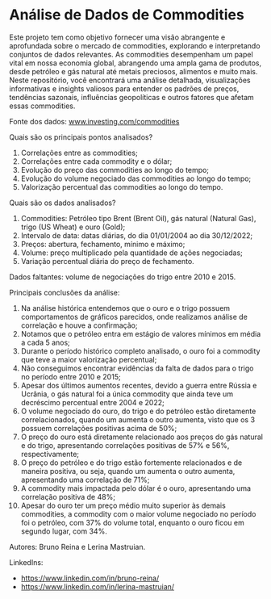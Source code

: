 # Análise de Dados de Commodities

Este projeto tem como objetivo fornecer uma visão abrangente e aprofundada sobre o mercado de commodities, explorando e interpretando conjuntos de dados relevantes. As commodities desempenham um papel vital em nossa economia global, abrangendo uma ampla gama de produtos, desde petróleo e gás natural até metais preciosos, alimentos e muito mais. Neste repositório, você encontrará uma análise detalhada, visualizações informativas e insights valiosos para entender os padrões de preços, tendências sazonais, influências geopolíticas e outros fatores que afetam essas commodities.

Fonte dos dados: www.investing.com/commodities

Quais são os principais pontos analisados?
1. Correlações entre as commodities;
2. Correlações entre cada commodity e o dólar;
3. Evolução do preço das commodities ao longo do tempo;
4. Evolução do volume negociado das commodities ao longo do tempo;
5. Valorização percentual das commodities ao longo do tempo.

Quais são os dados analisados?
1. Commodities: Petróleo tipo Brent (Brent Oil), gás natural (Natural Gas), trigo (US Wheat) e ouro (Gold);
2. Intervalo de data: datas diárias, do dia 01/01/2004 ao dia 30/12/2022;
3. Preços: abertura, fechamento, mínimo e máximo;
4. Volume: preço multiplicado pela quantidade de ações negociadas;
5. Variação percentual diária do preço de fechamento.

Dados faltantes: volume de negociações do trigo entre 2010 e 2015.

Principais conclusões da análise:
1. Na análise histórica entendemos que o ouro e o trigo possuem comportamentos de gráficos parecidos, onde realizamos análise de correlação e houve a confirmação;
2. Notamos que o petróleo entra em estágio de valores mínimos em média a cada 5 anos;
3. Durante o período histórico completo analisado, o ouro foi a commodity que teve a maior valorização percentual;
4. Não conseguimos encontrar evidências da falta de dados para o trigo no período entre 2010 e 2015;
5. Apesar dos últimos aumentos recentes, devido a guerra entre Rússia e Ucrânia, o gás natural foi a única commodity que ainda teve um decréscimo percentual entre 2004 e 2022;
6. O volume negociado do ouro, do trigo e do petróleo estão diretamente correlacionados, quando um aumenta o outro aumenta, visto que os 3 possuem correlações positivas acima de 50%;
7. O preço do ouro está diretamente relacionado aos preços do gás natural e do trigo, apresentando correlações positivas de 57% e 56%, respectivamente;
8. O preço do petróleo e do trigo estão fortemente relacionados e de maneira positiva, ou seja, quando um aumenta o outro aumenta, apresentando uma correlação de 71%;
9. A commodity mais impactada pelo dólar é o ouro, apresentando uma correlação positiva de 48%;
10. Apesar do ouro ter um preço médio muito superior às demais commodities, a commodity com o maior volume negociado no período foi o petróleo, com 37% do volume total, enquanto o ouro ficou em segundo lugar, com 34%.

Autores: Bruno Reina e Lerina Mastruian.

LinkedIns:
- https://www.linkedin.com/in/bruno-reina/
- https://www.linkedin.com/in/lerina-mastruian/
